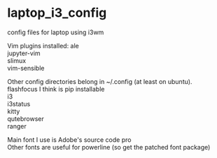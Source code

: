 # laptop_i3_config
config files for laptop using i3wm

Vim plugins installed:
ale  
jupyter-vim  
slimux   
vim-sensible  

Other config directories belong in ~/.config (at least on ubuntu).  
flashfocus I think is pip installable  
i3  
i3status  
kitty  
qutebrowser  
ranger  


Main font I use is Adobe's source code pro  
Other fonts are useful for powerline (so get the patched font package)
